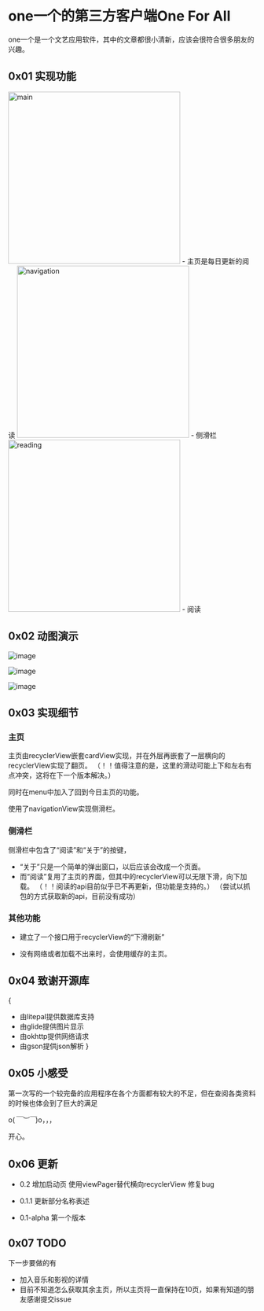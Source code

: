 # one一个的第三方客户端One For All

one一个是一个文艺应用软件，其中的文章都很小清新，应该会很符合很多朋友的兴趣。

## 0x01 实现功能
<img src="https://github.com/yjosx/OneForAll/blob/master/screenshoots/Screenshot_1550974397.png" alt="main"  width="350">
- 主页是每日更新的阅读

<img src="https://github.com/yjosx/OneForAll/blob/master/screenshoots/Screenshot_1550974500.png" alt="navigation"  width="350">
- 侧滑栏

<img src="https://github.com/yjosx/OneForAll/blob/master/screenshoots/Screenshot_1550974514.png" alt="reading"  width="350">
- 阅读

## 0x02 动图演示

![image](https://github.com/yjosx/OneForAll/blob/master/screenshoots/TIM%E5%9B%BE%E7%89%8720190224110437.gif)

![image](https://github.com/yjosx/OneForAll/blob/master/screenshoots/TIM%E5%9B%BE%E7%89%8720190224110447.gif)

![image](https://github.com/yjosx/OneForAll/blob/master/screenshoots/TIM%E5%9B%BE%E7%89%8720190224110453.gif)

## 0x03 实现细节

### 主页

主页由recyclerView嵌套cardView实现，并在外层再嵌套了一层横向的recyclerView实现了翻页。
（！！值得注意的是，这里的滑动可能上下和左右有点冲突，这将在下一个版本解决。）

同时在menu中加入了回到今日主页的功能。

使用了navigationView实现侧滑栏。

### 侧滑栏

侧滑栏中包含了“阅读”和“关于”的按键，

- “关于”只是一个简单的弹出窗口，以后应该会改成一个页面。
- 而“阅读”复用了主页的界面，但其中的recyclerView可以无限下滑，向下加载。
  （！！阅读的api目前似乎已不再更新，但功能是支持的。）
  （尝试以抓包的方式获取新的api，目前没有成功）

### 其他功能

- 建立了一个接口用于recyclerView的“下滑刷新”

- 没有网络或者加载不出来时，会使用缓存的主页。

## 0x04 致谢开源库

{
- 由litepal提供数据库支持
- 由glide提供图片显示
- 由okhttp提供网络请求
- 由gson提供json解析
}

## 0x05 小感受

第一次写的一个较完备的应用程序在各个方面都有较大的不足，但在查阅各类资料的时候也体会到了巨大的满足

o(*￣︶￣*)o，，，

开心。

## 0x06 更新

- 0.2
    增加启动页
    使用viewPager替代横向recyclerView
    修复bug

- 0.1.1
    更新部分名称表述

- 0.1-alpha
    第一个版本

## 0x07 TODO

下一步要做的有

- 加入音乐和影视的详情
- 目前不知道怎么获取其余主页，所以主页将一直保持在10页，如果有知道的朋友感谢提交issue
